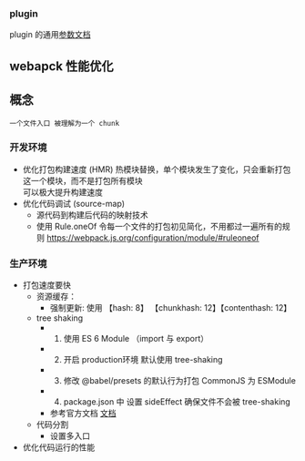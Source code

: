 ### plugin

plugin 的通用[参数文档](https://github.com/jantimon/html-webpack-plugin#options)

## webapck 性能优化

## 概念
    一个文件入口 被理解为一个 chunk

### 开发环境
* 优化打包构建速度 (HMR)
    热模块替换，单个模块发生了变化，只会重新打包这一个模块，而不是打包所有模块     
    可以极大提升构建速度     
* 优化代码调试 (source-map)
    * 源代码到构建后代码的映射技术
    * 使用 Rule.oneOf 令每一个文件的打包初见简化，不用都过一遍所有的规则 https://webpack.js.org/configuration/module/#ruleoneof

### 生产环境
* 打包速度要快     
    * 资源缓存：
        * 强制更新: 使用 【hash: 8】 【chunkhash: 12】【contenthash: 12】
    * tree shaking
        * 1. 使用 ES 6 Module （import 与 export）
        * 2. 开启 production环境 默认使用 tree-shaking
        * 3. 修改 @babel/presets 的默认行为打包 CommonJS 为 ESModule
        * 4. package.json 中 设置 sideEffect 确保文件不会被 tree-shaking
        * 参考官方文档 [文档](https://webpack.docschina.org/guides/tree-shaking/)
    * 代码分割
        * 设置多入口
* 优化代码运行的性能    


